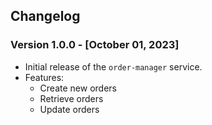 ## Changelog

### Version 1.0.0 - [October 01, 2023]

- Initial release of the `order-manager` service.
- Features:
  - Create new orders
  - Retrieve orders
  - Update orders
